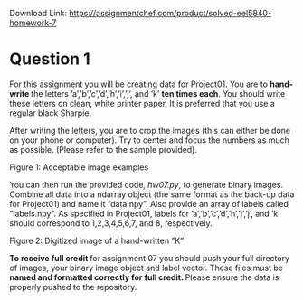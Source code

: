 Download Link: https://assignmentchef.com/product/solved-eel5840-homework-7
<br>
<h1>Question 1</h1>

For this assignment you will be creating data for Project01. You are to <strong>hand-write </strong>the letters ’a’,’b’,’c’,’d’,’h’,’i’,’j’, and ’k’ <strong>ten times each</strong>. You should write these letters on clean, white printer paper. It is preferred that you use a regular black Sharpie.

After writing the letters, you are to crop the images (this can either be done on your phone or computer). Try to center and focus the numbers as much as possible. (Please refer to the sample provided).

Figure 1: Acceptable image examples

You can then run the provided code, <em>hw07.py</em>, to generate binary images. Combine all data into a ndarray object (the same format as the back-up data for Project01) and name it ”data.npy”. Also provide an array of labels called ”labels.npy”. As specified in Project01, labels for ’a’,’b’,’c’,’d’,’h’,’i’,’j’, and ’k’ should correspond to 1,2,3,4,5,6,7, and 8, respectively.

Figure 2: Digitized image of a hand-written ”K”

<strong>To receive full credit </strong>for assignment 07 you should push your full directory of images, your binary image object and label vector. These files must be <strong>named and formatted correctly for full credit. </strong>Please ensure the data is properly pushed to the repository.